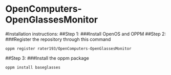# OpenComputers-OpenGlassesMonitor
#Installation instructions:
##Step 1:
###Install OpenOS and OPPM
##Step 2:
###Register the repository through this command
```batch
oppm register rater193/OpenComputers-OpenGlassesMonitor
```
##Step 3:
###Install the oppm package
```batch
oppm install baseglasses
```
